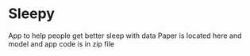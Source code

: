 # Sleepy
App to help people get better sleep with data
Paper is located here and model and app code is in zip file
